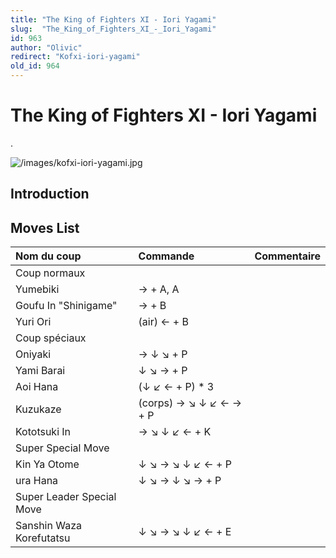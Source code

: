 ```yaml
---
title: "The King of Fighters XI - Iori Yagami"
slug:  "The_King_of_Fighters_XI_-_Iori_Yagami"
id: 963
author: "Olivic"
redirect: "Kofxi-iori-yagami"
old_id: 964
---
```


# The King of Fighters XI - Iori Yagami

.

![](/images/kofxi-iori-yagami.jpg "/images/kofxi-iori-yagami.jpg")

## Introduction

## Moves List

| Nom du coup               | Commande                | Commentaire |
|:--------------------------|:------------------------|:------------|
| Coup normaux              |                         |             |
| Yumebiki                  | → + A, A                |             |
| Goufu In "Shinigame"      | → + B                   |             |
| Yuri Ori                  | (air) ← + B             |             |
| Coup spéciaux             |                         |             |
| Oniyaki                   | → ↓ ↘ + P               |             |
| Yami Barai                | ↓ ↘ → + P               |             |
| Aoi Hana                  | (↓ ↙ ← + P) \* 3        |             |
| Kuzukaze                  | (corps) → ↘ ↓ ↙ ← → + P |             |
| Kototsuki In              | → ↘ ↓ ↙ ← + K           |             |
| Super Special Move        |                         |             |
| Kin Ya Otome              | ↓ ↘ → ↘ ↓ ↙ ← + P       |             |
| ura Hana                  | ↓ ↘ → ↓ ↘ → + P         |             |
| Super Leader Special Move |                         |             |
| Sanshin Waza Korefutatsu  | ↓ ↘ → ↘ ↓ ↙ ← + E       |             |
